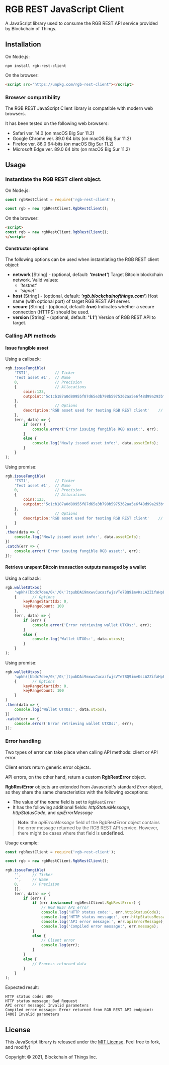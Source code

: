 # RGB REST JavaScript Client

A JavaScript library used to consume the RGB REST API service provided by Blockchain of Things.

## Installation

On Node.js:

```shell
npm install rgb-rest-client
```

On the browser:

```html
<script src="https://unpkg.com/rgb-rest-client"></script>
```

### Browser compatibility

The RGB REST JavaScript Client library is compatible with modern web browsers.

It has been tested on the following web browsers:

- Safari ver. 14.0 (on macOS Big Sur 11.2)
- Google Chrome ver. 89.0 64 bits (on macOS Big Sur 11.2)
- Firefox ver. 86.0 64-bits (on macOS Big Sur 11.2)
- Microsoft Edge ver. 89.0 64 bits (on macOS Big Sur 11.2)

## Usage

### Instantiate the RGB REST client object.

On Node.js:

```javascript
const rgbRestClient = require('rgb-rest-client');

const rgb = new rgbRestClient.RgbRestClient();
```

On the browser:

```html
<script>
const rgb = new rgbRestClient.RgbRestClient();
</script>
```

#### Constructor options

The following options can be used when instantiating the RGB REST client object:

- **network** \[String\] - (optional, default: <b>*'testnet'*</b>) Target Bitcoin blockchain network. Valid values:
    - *'testnet'*
    - *'signet'*
- **host** \[String\] - (optional, default: <b>*'rgb.blockchainofthings.com'*</b>) Host name (with optional port) of target RGB REST API server.
- **secure** \[String\] - (optional, default: <b>*true*</b>) Indicates whether a secure connection (HTTPS) should be used.
- **version** \[String\] - (optional, default: <b>*'1.1'*</b>) Version of RGB REST API to target.

### Calling API methods

#### Issue fungible asset

Using a callback:

```javascript
rgb.issueFungible(
    'TST1',           // Ticker
    'Test asset #1',  // Name
    0,                // Precision
    {                 // Allocations
        coins:123,
        outpoint:'5c1cb187a0d80955f87d65e3b798b5975362aa5e6f48d99a293bf162606fbdaa:4'
    },
    {                 // Options
        description:'RGB asset used for testing RGB REST client'    // Description
    },
    (err, data) => {
        if (err) {
            console.error('Error issuing fungible RGB asset:', err);
        }
        else {
            console.log('Newly issued asset info:', data.assetInfo);
        }
    }
);
```

Using promise:

```javascript
rgb.issueFungible(
    'TST1',           // Ticker
    'Test asset #1',  // Name
    0,                // Precision
    {                 // Allocations
        coins:123,
        outpoint:'5c1cb187a0d80955f87d65e3b798b5975362aa5e6f48d99a293bf162606fbdaa:4'
    },
    {                 // Options
        description:'RGB asset used for testing RGB REST client'    // Description
    }
)
.then(data => {
    console.log('Newly issued asset info:', data.assetInfo);
})
.catch(err => {
    console.error('Error issuing fungible RGB asset:', err);
});
```

#### Retrieve unspent Bitcoin transaction outputs managed by a wallet

Using a callback:

```javascript
rgb.walletUtxos(
    'wpkh([bbdc7dee/0\'/0\']tpubDAi9mxwvCucazfwjsVTe7BQ9imvKsLA2ZifaHpETwAEtMNroXkWeVAQGhq6EyhD7i8fBCE2mVaeLL638g8zD1faLXtcFHsvAdxuD1ffNgWs/*\')#nx3xqje2', // Wallet descriptor
    {       // Options
        keyRangeStartIdx: 0,
        keyRangeCount: 100
    },
    (err, data) => {
        if (err) {
            console.error('Error retrieving wallet UTXOs:', err);
        }
        else {
            console.log('Wallet UTXOs:', data.utxos);
        }
    }
);
```

Using promise:

```javascript
rgb.walletUtxos(
    'wpkh([bbdc7dee/0\'/0\']tpubDAi9mxwvCucazfwjsVTe7BQ9imvKsLA2ZifaHpETwAEtMNroXkWeVAQGhq6EyhD7i8fBCE2mVaeLL638g8zD1faLXtcFHsvAdxuD1ffNgWs/*\')#nx3xqje2', // Wallet descriptor
    {       // Options
        keyRangeStartIdx: 0,
        keyRangeCount: 100
    }
)
.then(data => {
    console.log('Wallet UTXOs:', data.utxos);
})
.catch(err => {
    console.error('Error retrieving wallet UTXOs:', err);
});
```

### Error handling

Two types of error can take place when calling API methods: client or API error.

Client errors return generic error objects.

API errors, on the other hand, return a custom **RgbRestError** object.

**RgbRestError** objects are extended from Javascript's standard *Error* object, so they share the same
characteristics with the following exceptions:

- The value of the *name* field is set to `RgbRestError`
- It has the following additional fields: *httpStatusMessage*, *httpStatusCode*, and *apiErrorMessage*

> **Note**: the *apiErrorMessage* field of the RgbRestError object contains the error message returned by the
RGB REST API service. However, there might be cases where that field is **undefined**.

Usage example:

```JavaScript
const rgbRestClient = require('rgb-rest-client');

const rgb = new rgbRestClient.RgbRestClient();

rgb.issueFungible(
    '',     // Ticker
    '',     // Name
    0,      // Precision
    [],
    (err, data) => {
        if (err) {
            if (err instanceof rgbRestClient.RgbRestError) {
                // RGB REST API error
                console.log('HTTP status code:', err.httpStatusCode);
                console.log('HTTP status message:', err.httpStatusMessage);
                console.log('API error message:', err.apiErrorMessage);
                console.log('Compiled error message:', err.message);
            }
            else {
                // Client error
                console.log(err);
            }
        }
        else {
            // Process returned data
        }
    }
);
```

Expected result:

```
HTTP status code: 400
HTTP status message: Bad Request
API error message: Invalid parameters
Compiled error message: Error returned from RGB REST API endpoint: [400] Invalid parameters
```

## License

This JavaScript library is released under the [MIT License](LICENSE). Feel free to fork, and modify!

Copyright © 2021, Blockchain of Things Inc.
